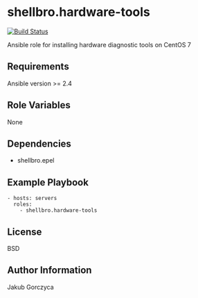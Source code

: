 shellbro.hardware-tools
=======================

[![Build Status](https://travis-ci.org/shellbro/ansible-role-hardware-tools.svg?branch=master)](https://travis-ci.org/shellbro/ansible-role-hardware-tools)

Ansible role for installing hardware diagnostic tools on CentOS 7

Requirements
------------

Ansible version >= 2.4

Role Variables
--------------

None

Dependencies
------------

* shellbro.epel

Example Playbook
----------------

    - hosts: servers
      roles:
        - shellbro.hardware-tools

License
-------

BSD

Author Information
------------------

Jakub Gorczyca
